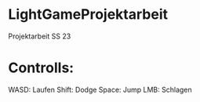 # LightGameProjektarbeit
Projektarbeit SS 23

# Controlls:
WASD: Laufen
Shift: Dodge
Space: Jump
LMB: Schlagen
